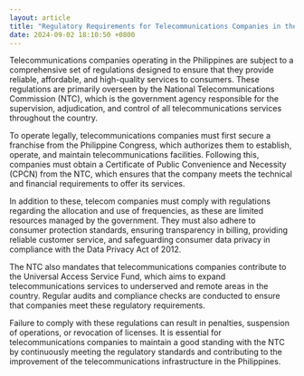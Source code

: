 ```yaml
---
layout: article
title: "Regulatory Requirements for Telecommunications Companies in the Philippines"
date: 2024-09-02 18:10:50 +0800
---
```


<p>Telecommunications companies operating in the Philippines are subject to a comprehensive set of regulations designed to ensure that they provide reliable, affordable, and high-quality services to consumers. These regulations are primarily overseen by the National Telecommunications Commission (NTC), which is the government agency responsible for the supervision, adjudication, and control of all telecommunications services throughout the country.</p><p>To operate legally, telecommunications companies must first secure a franchise from the Philippine Congress, which authorizes them to establish, operate, and maintain telecommunications facilities. Following this, companies must obtain a Certificate of Public Convenience and Necessity (CPCN) from the NTC, which ensures that the company meets the technical and financial requirements to offer its services.</p><p>In addition to these, telecom companies must comply with regulations regarding the allocation and use of frequencies, as these are limited resources managed by the government. They must also adhere to consumer protection standards, ensuring transparency in billing, providing reliable customer service, and safeguarding consumer data privacy in compliance with the Data Privacy Act of 2012.</p><p>The NTC also mandates that telecommunications companies contribute to the Universal Access Service Fund, which aims to expand telecommunications services to underserved and remote areas in the country. Regular audits and compliance checks are conducted to ensure that companies meet these regulatory requirements.</p><p>Failure to comply with these regulations can result in penalties, suspension of operations, or revocation of licenses. It is essential for telecommunications companies to maintain a good standing with the NTC by continuously meeting the regulatory standards and contributing to the improvement of the telecommunications infrastructure in the Philippines.</p>